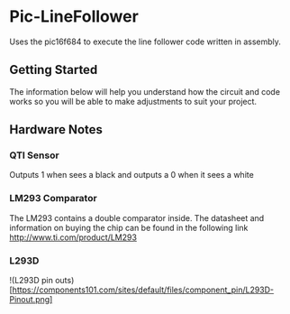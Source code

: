 # Pic-LineFollower
Uses the pic16f684 to execute the line follower code written in assembly.

## Getting Started
The information below will help you understand how the circuit and code works so you will be able to make adjustments to suit your project. 

## Hardware Notes
### QTI Sensor
Outputs 1 when sees a black and outputs a 0 when it sees a white
### LM293 Comparator 
The LM293 contains a double comparator inside. The datasheet and information on buying the chip can be found in the following link
http://www.ti.com/product/LM293
### L293D 
!(L293D pin outs)[https://components101.com/sites/default/files/component_pin/L293D-Pinout.png]

